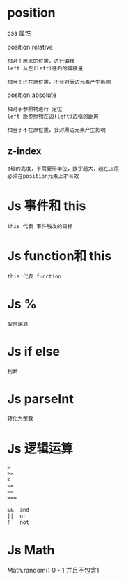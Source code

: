 # position

css 属性

position:relative

    相对于原来的位置，进行偏移
    left 从左(left)往右的偏移量

    相当于还在原位置，不会对周边元素产生影响

position:absolute

    相对于参照物进行 定位
    left 距参照物左边(left)边框的距离

    相当于不在原位置，会对周边元素产生影响

## z-index

    z轴的高度，不需要带单位，数字越大，越在上层
    必须在position元素上才有效

# Js 事件和 this

    this 代表 事件触发的目标

# Js function和 this

    this 代表 function

# Js %
    
    取余运算

# Js if else

    判断

# Js parseInt

    转化为整数

# Js 逻辑运算

    >
    >=
    <
    <=
    ==
    ===

    &&  and
    ||  or
    !   not

# Js Math

Math.random() 0 - 1 并且不包含1